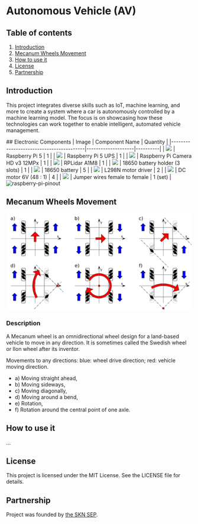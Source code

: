 # Autonomous Vehicle (AV)

## Table of contents
1. [Introduction](#introduction)
2. [Mecanum Wheels Movement](#mecanum-wheels-movement)
3. [How to use it](#how-to-use-it)
4. [License](#license)
5. [Partnership](#partnership)
   
## Introduction <a name="introduction"></a>
This project integrates diverse skills such as IoT, machine learning, and more to create a system where a car is autonomously controlled by a machine learning model. The focus is on showcasing how these technologies can work together to enable intelligent, automated vehicle management.
<!-->
## Electronic Components <a name="car-components"></a>
| Image                                   | Component Name     | Quantity |
|-----------------------------------------|--------------------|----------|
| <img src="imgs/raspberry-pi.png" width="100" /> | Raspberry Pi 5 | 1 |
| <img src="imgs/raspberry-pi-ups.png" width="100" /> | Raspberry Pi 5 UPS | 1 |
| <img src="imgs/raspberry-pi-camera.png" width="100" /> | Raspberry Pi Camera HD v3 12MPx | 1 |
| <img src="imgs/rplidar.png" width="100" /> | RPLidar A1M8 | 1 |
| <img src="imgs/18650-battery-holder.png" width="100" /> | 18650 battery holder (3 slots) | 1 |
| <img src="imgs/18650-battery.png" width="100" /> | 18650 battery | 5 |
| <img src="imgs/l298n.png" width="100" /> | L298N motor driver | 2 |
| <img src="imgs/dc-motor.png" width="100" /> | DC motor 6V (48 : 1) | 4 |
| <img src="imgs/jumper-wires.png" width="100" /> | Jumper wires female to female | 1 (set) |
<img src="./imgs/pinout.png" alt="raspberry-pi-pinout">
<!-->

## Mecanum Wheels Movement <a name="mecanum-wheels-movement"></a>
<img src="./imgs/mecanum-wheel-controls.svg" alt="mecanum-wheel-controls"/>

### Description
A Mecanum wheel is an omnidirectional wheel design for a land-based vehicle to move in any direction. It is sometimes called the Swedish wheel or Ilon wheel after its inventor.

Movements to any directions: blue: wheel drive direction; red: vehicle moving direction. 
- a) Moving straight ahead, 
- b) Moving sideways, 
- c) Moving diagonally, 
- d) Moving around a bend, 
- e) Rotation, 
- f) Rotation around the central point of one axle.

## How to use it <a name="how-to-use-it"></a>
...

## License <a name="license"></a>
This project is licensed under the MIT License. See the LICENSE file for details.

## Partnership
Project was founded by <a href="https://www.facebook.com/sknsepgliwice/?locale=pl_PL"> the SKN SEP</a>.
